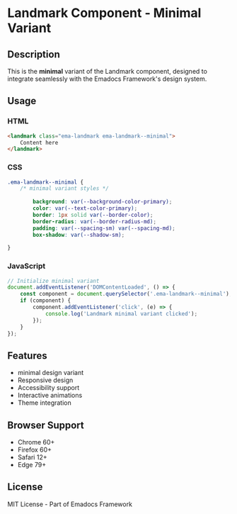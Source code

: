 # Landmark Component - Minimal Variant

## Description
This is the **minimal** variant of the Landmark component, designed to integrate seamlessly with the Emadocs Framework's design system.

## Usage

### HTML
```html
<landmark class="ema-landmark ema-landmark--minimal">
    Content here
</landmark>
```

### CSS
```css
.ema-landmark--minimal {
    /* minimal variant styles */
    
        background: var(--background-color-primary);
        color: var(--text-color-primary);
        border: 1px solid var(--border-color);
        border-radius: var(--border-radius-md);
        padding: var(--spacing-sm) var(--spacing-md);
        box-shadow: var(--shadow-sm);
    
}
```

### JavaScript
```javascript
// Initialize minimal variant
document.addEventListener('DOMContentLoaded', () => {
    const component = document.querySelector('.ema-landmark--minimal');
    if (component) {
        component.addEventListener('click', (e) => {
            console.log('Landmark minimal variant clicked');
        });
    }
});
```

## Features
- minimal design variant
- Responsive design
- Accessibility support
- Interactive animations
- Theme integration

## Browser Support
- Chrome 60+
- Firefox 60+
- Safari 12+
- Edge 79+

## License
MIT License - Part of Emadocs Framework
